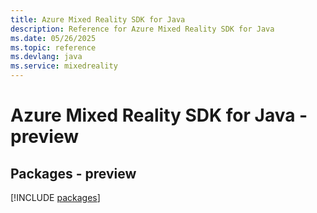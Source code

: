 ```yaml
---
title: Azure Mixed Reality SDK for Java
description: Reference for Azure Mixed Reality SDK for Java
ms.date: 05/26/2025
ms.topic: reference
ms.devlang: java
ms.service: mixedreality
---
```

# Azure Mixed Reality SDK for Java - preview
## Packages - preview
[!INCLUDE [packages](mixed-reality-index.md)]